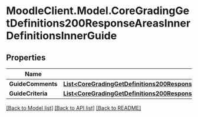 # MoodleClient.Model.CoreGradingGetDefinitions200ResponseAreasInnerDefinitionsInnerGuide

## Properties

Name | Type | Description | Notes
------------ | ------------- | ------------- | -------------
**GuideComments** | [**List&lt;CoreGradingGetDefinitions200ResponseAreasInnerDefinitionsInnerGuideGuideCommentsInner&gt;**](CoreGradingGetDefinitions200ResponseAreasInnerDefinitionsInnerGuideGuideCommentsInner.md) |  | [optional] 
**GuideCriteria** | [**List&lt;CoreGradingGetDefinitions200ResponseAreasInnerDefinitionsInnerGuideGuideCriteriaInner&gt;**](CoreGradingGetDefinitions200ResponseAreasInnerDefinitionsInnerGuideGuideCriteriaInner.md) |  | [optional] 

[[Back to Model list]](../README.md#documentation-for-models) [[Back to API list]](../README.md#documentation-for-api-endpoints) [[Back to README]](../README.md)

